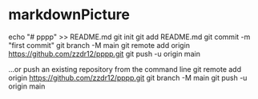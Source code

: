 # markdownPicture
echo "# pppp" >> README.md
git init
git add README.md
git commit -m "first commit"
git branch -M main
git remote add origin https://github.com/zzdr12/pppp.git
git push -u origin main
                
…or push an existing repository from the command line
git remote add origin https://github.com/zzdr12/pppp.git
git branch -M main
git push -u origin main
